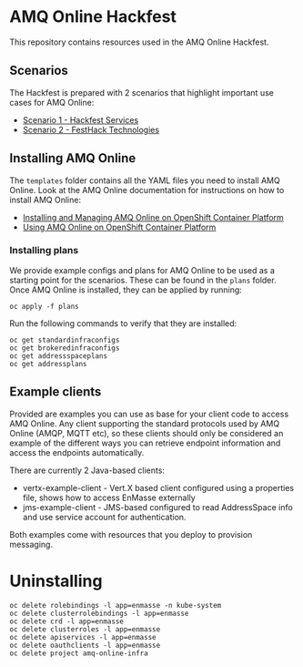 # AMQ Online Hackfest

This repository contains resources used in the AMQ Online Hackfest. 

## Scenarios

The Hackfest is prepared with 2 scenarios that highlight important use cases for AMQ Online:

* [Scenario 1 - Hackfest Services](scenario1.md)
* [Scenario 2 - FestHack Technologies](scenario2.md)

## Installing AMQ Online

The `templates` folder contains all the YAML files you need to install AMQ Online. Look at the AMQ Online documentation for instructions on how to install AMQ Online:

* [Installing and Managing AMQ Online on OpenShift Container Platform](https://doc-stage.usersys.redhat.com/documentation/en-us/red_hat_amq/7.2/html-single/installing_and_managing_amq_online_on_openshift_container_platform/)
* [Using AMQ Online on OpenShift Container Platform](https://doc-stage.usersys.redhat.com/documentation/en-us/red_hat_amq/7.2/html-single/using_amq_online_on_openshift_container_platform/)

### Installing plans

We provide example configs and plans for AMQ Online to be used as a starting point for the
scenarios. These can be found in the `plans` folder. Once AMQ Online is
installed, they can be applied by running:

```
oc apply -f plans
```

Run the following commands to verify that they are installed:

```
oc get standardinfraconfigs
oc get brokeredinfraconfigs
oc get addressspaceplans
oc get addressplans
```

## Example clients

Provided are examples you can use as base for your client code to access AMQ Online. Any
client supporting the standard protocols used by AMQ Online (AMQP, MQTT etc), so these clients should
only be considered an example of the different ways you can retrieve endpoint information and access
the endpoints automatically.

There are currently 2 Java-based clients:

* vertx-example-client - Vert.X based client configured using a properties file, shows how to access EnMasse externally
* jms-example-client - JMS-based configured to read AddressSpace info and use service account for authentication.

Both examples come with resources that you deploy to provision messaging.

# Uninstalling 

```
oc delete rolebindings -l app=enmasse -n kube-system
oc delete clusterrolebindings -l app=enmasse
oc delete crd -l app=enmasse
oc delete clusterroles -l app=enmasse
oc delete apiservices -l app=enmasse
oc delete oauthclients -l app=enmasse
oc delete project amq-online-infra
```

